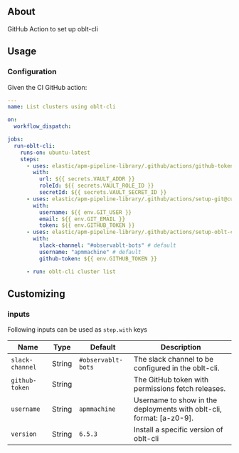 ## About

GitHub Action to set up oblt-cli

## Usage

### Configuration

Given the CI GitHub action:

```yaml
---
name: List clusters using oblt-cli

on:
  workflow_dispatch:

jobs:
  run-oblt-cli:
    runs-on: ubuntu-latest
    steps:
      - uses: elastic/apm-pipeline-library/.github/actions/github-token@main
        with:
          url: ${{ secrets.VAULT_ADDR }}
          roleId: ${{ secrets.VAULT_ROLE_ID }}
          secretId: ${{ secrets.VAULT_SECRET_ID }}
      - uses: elastic/apm-pipeline-library/.github/actions/setup-git@current
        with:
          username: ${{ env.GIT_USER }}
          email: ${{ env.GIT_EMAIL }}
          token: ${{ env.GITHUB_TOKEN }}
      - uses: elastic/apm-pipeline-library/.github/actions/setup-oblt-cli@current
        with:
          slack-channel: "#observablt-bots" # default
          username: "apmmachine" # default
          github-token: ${{ env.GITHUB_TOKEN }}

      - run: oblt-cli cluster list
```

## Customizing

### inputs

Following inputs can be used as `step.with` keys

| Name            | Type   | Default            | Description                                                          |
| --------------- | ------ | ------------------ | -------------------------------------------------------------------- |
| `slack-channel` | String | `#observablt-bots` | The slack channel to be configured in the oblt-cli.                  |
| `github-token`  | String |                    | The GitHub token with permissions fetch releases.                    |
| `username`      | String | `apmmachine`       | Username to show in the deployments with oblt-cli, format: [a-z0-9]. |
| `version`       | String | `6.5.3`            | Install a specific version of oblt-cli                               |
